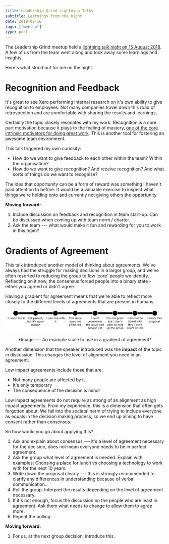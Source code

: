 ```yaml
---
title: Leadership Grind Lightning Talks
subtitle: Learnings from the night
date: 2018-08-16
tags: ["meetup"]
type: post
---
```


The Leadership Grind meetup held a [lightning talk night on 15 August 2018][0]. A few of us from the team went along and 
took away some learnings and insights.

[0]: https://www.meetup.com/The-Leadership-Grind/events/253263859/

Here's what stood out for me on the night.

# Recognition and Feedback

It's great to see Xero performing internal research on it's own ability to give recognition to employees. Not many
companies travel down this road of retrospection and are comfortable with sharing the results and learnings. 

Certainly the topic closely resonates with my work. Recognition is a core part motivation because it plays to the
feeling of mastery, [one of the core intrinsic motivators for doing great work][1]. This is another tool for fostering
an awesome team environment.

This talk triggered my own curiosity:

+ How do we want to give feedback to each other within the team? Within the organisation?
+ How do we want to give recognition? And receive recognition? And what sorts of things do we want to recognise?

The idea that opportunity can be a form of reward was something I haven't paid attention to before. It would be a 
valuable exercise to inspect what things we're holding onto and currently not giving others the opportunity.

**Moving forward:**

1. Include discussion on feedback and recognition in team start-up. Can be discussed when coming up with team norm /
   charter.
2. Ask the team --- what would make it fun and rewarding for you to work in this team?

[1]:https://www.mindtools.com/pages/article/autonomy-mastery-purpose.htm

# Gradients of Agreement

This talk introduced another model of thinking about agreements. We've always had the struggle for making
decisions in a larger group, and we've often resorted to reducing the group to few 'core' people we identify. Reflecting
on it now, the consensus forced people into a binary state - either you agreed or didn't agree. 

Having a gradient for agreement means that we're able to reflect more closely to the different levels of agreements that
are present in humans. 

![Gradient of agreements scale](gradients-of-agreement-scale.png)
<center>*Image --- An example scale to use in a gradient of agreement*</center>

Another dimension that the speaker introduced was the **impact** of the topic in discussion. This changes the level of
alignment you need in an agreement. 

Low impact agreements include those that are:

+ Not many people are affected by it
+ It's only temporary
+ The consequence of the decision is minor

Low impact agreements do not require as strong of an alignment as high impact agreements. From my experience, this is a
dimension that often gets forgotten about. We fall into the societal norm of trying to include everyone as equals in the
decision making process, so we end up aiming to have consent rather than consensus.

So how would you go about applying this?

1. Ask and explain about consensus --- it's a level of agreement necessary for the decision, does not mean everyone
   needs to be in perfect agreement.
1. Ask the group what level of agreement is needed. Explain with examples: Choosing a place for lunch vs choosing a
   technology to work with for the next 10 years.
1. Write down the proposal clearly --- this is strongly recommended to clarify any differences in understanding because
   of verbal communication.
1. Poll the group. Interpret the results depending on the level of agreement necessary.
1. If it's not enough, focus the discussion on the people who are least in agreement. Ask them what needs to change to
   allow them to agree more.
1. Repeat the polling.

**Moving forward:**

1. For us, at the next group decision, introduce this.

